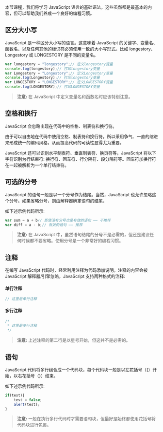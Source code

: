 本节课程，我们将学习 JavaScript 语言的基础语法。这些虽然都是最基本的内容，但可以帮助我们养成一个良好的编程习惯。

## 区分大小写

JavaScript 是一种区分大小写的语言。这意味着 JavaScript 的关键字、变量名、函数名、以及任何其他的标识符必须使用一致的大小写形式。比如 longestory、Longestory 或 LONGESTORY 是不同的变量名。

```javascript
var longestory = "longestory";// 定义longestory变量
console.log(longestory);// 打印longestory变量
var Longestory = "Longestory";// 定义Longestory变量
console.log(Longestory);// 打印longestory变量
var LONGESTORY = "LONGESTORY";// 定义LONGESTORY变量
console.log(LONGESTORY);// 打印LONGESTORY变量
```

> **注意:** 在 JavaScript 中定义变量名和函数名时应该特别注意。

## 空格和换行

JavaScript 会忽略出现在代码中的空格、制表符和换行符。

由于可以自由地在代码中使用空格、制表符和换行符，所以采用争气、一直的缩进来形成统一的编码风格，从而提高代码的可读性显得尤为重要。

JavaScript 还可以识别水平制表符、垂直制表符、换页符等，JavaScript 将以下字符识别为行结束符: 换行符、回车符、行分隔符、段分隔符等。回车符加换行符在一起被解析为一个单行结束符。

## 可选的分号

JavaScript 的语句一般是以一个分号作为结尾。当然，JavaScript 也允许忽略这个分号。如果省略分号，则由解释器确定语句的结尾，

如下述示例代码所示:

```javascript
var sum = a + b// 即使没有分号也是有效的语句 —— 不推荐
var diff = a - b;// 有效的语句 —— 推荐
```

> **注意:** 在 JavaScript 中，虽然语句结尾的分号不是必需的，但还是建议任何时候都不要省略。使用分号是一个非常好的编程习惯。

## 注释

在编写 JavaScript 代码时，经常利用注释为代码添加说明。注释的内容会被 JavaScript 解释器/引擎忽略，JavaScript 支持两种格式的注释:

#### 单行注释

```javascript
// 这里是单行注释
```

#### 多行注释

```javascript
/*
 * 这里是多行注释
 */
```

> **注意:** 上述注释的第二行是以星号开始，但这并不是必需的。

## 语句

JavaScript 代码将多行组合成一个代码块，每个代码块一般是以左花括号（{）开始，以右花括号（}）结束。

如下述示例代码所示:

```javascript
if(test){
	test = false;
	alert(test);
}
```

> **注意:** 一般在执行多行代码时才需要语句块，但最好是始终都使用花括号将代码块进行包裹。